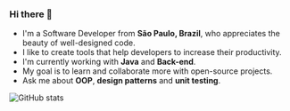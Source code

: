 ### Hi there 👋

- I'm a Software Developer from **São Paulo, Brazil**, who appreciates the beauty of well-designed code.
- I like to create tools that help developers to increase their productivity.
- I'm currently working with **Java** and **Back-end**.
- My goal is to learn and collaborate more with open-source projects.
- Ask me about **OOP**, **design patterns** and **unit testing**.

![GitHub stats](https://github-readme-stats.vercel.app/api?username=oswaldobapvicjr&bg_color=45,214478,009999&title_color=fff&text_color=fff&hide=contribs&count_private=true&include_all_commits=true&show_icons=true&icon_color=fffa&custom_title=Oswaldo%27s%20GitHub%20Stats)
